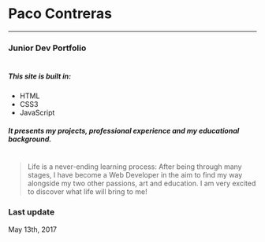 # Paco Contreras
---------------------
### Junior Dev Portfolio
#
##### This site is built in:
  - HTML
  - CSS3
  - JavaScript

##### It presents my projects, professional experience and my educational background.
#



> Life is a never-ending learning process:
> After being through many stages,
> I have become a Web Developer in the aim
> to find my way alongside my two other passions,
> art and education.
> I am very excited to discover
> what life will bring to me!

### Last update
May 13th, 2017